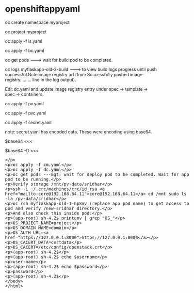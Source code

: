 # openshiftappyaml

oc create namespace myproject

oc project myproject

oc apply -f is.yaml

oc apply -f bc.yaml

oc get pods ---> wait for build pod to be completed.

oc logs myflaskapp-old-2-build   ---> to view build logs progress until push successful.Note image registry url (from Successfully pushed image-registry......... line in the log output).

Edit dc.yaml and update image registry entry under spec -> template -> spec -> containers.

oc apply -f pv.yaml

oc apply -f pvc.yaml

oc apply -f secret.yaml

note: secret.yaml has encoded data. These were encoding using base64. 

$base64 <<< <data in plaintext>
<encoded data is returned>
  
$base64 -D <<< <data in encoded format>
<plaintext data is returned>

oc apply -f cm.yaml

oc apply -f dc.yaml

oc get pods ---> wait for deploy pod to be completed. Wait for app pod to be running.

Verify storage /mnt/pv-data/sridhar

ssh -i ~/.crc/machines/crc/id_rsa core@192.168.64.11
cd /mnt
sudo ls -la /pv-data/sridhar

oc rsh myflaskapp-old-1-hp8nv (replace app pod name) to get access to pod and verify /new-sridhar directory.

And also check this inside pod:

(app-root) sh-4.2$ printenv | grep "OS_"

OS_PROJECT_NAME=project

OS_DOMAIN_NAME=domain

OS_AUTH_URL=https://127.0.0.1:8000

OS_CACERT_DATA=certdata

OS_CACERT=/etc/config/openstack.crt

(app-root) sh-4.2$ 

(app-root) sh-4.2$ echo $username

user-name

(app-root) sh-4.2$ echo $password

password

(app-root) sh-4.2$ 

